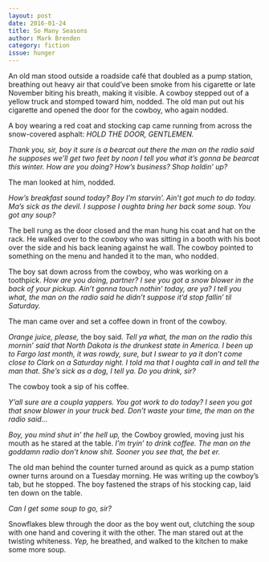 ```yaml
---
layout: post 
date: 2016-01-24
title: So Many Seasons
author: Mark Brenden
category: fiction
issue: hunger
---
```

An old man stood outside a roadside café that doubled as a pump station, breathing out heavy air that could’ve been smoke from his cigarette or late November biting his breath, making it visible. A cowboy stepped out of a yellow truck and stomped toward him, nodded. The old man put out his cigarette and opened the door for the cowboy, who again nodded.

A boy wearing a red coat and stocking cap came running from across the snow-covered asphalt: _HOLD THE DOOR, GENTLEMEN._

_Thank you, sir, boy it sure is a bearcat out there the man on the radio said he supposes we’ll get two feet by noon I tell you what it’s gonna be bearcat this winter. How are you doing? How’s business? Shop holdin’ up?_

The man looked at him, nodded.

_How’s breakfast sound today? Boy I’m starvin’. Ain’t got much to do today. Ma’s sick as the devil. I suppose I oughta bring her back some soup. You got any soup?_

The bell rung as the door closed and the man hung his coat and hat on the rack. He walked over to the cowboy who was sitting in a booth with his boot over the side and his back leaning against he wall. The cowboy pointed to something on the menu and handed it to the man, who nodded.

The boy sat down across from the cowboy, who was working on a toothpick. _How are you doing, partner? I see you got a snow blower in the back of your pickup. Ain’t gonna touch nothin’ today, are ya? I tell you what, the man on the radio said he didn’t suppose it’d stop fallin’ til Saturday._

The man came over and set a coffee down in front of the cowboy.

_Orange juice, please,_ the boy said. _Tell ya what, the man on the radio this mornin’ said that North Dakota is the drunkest state in America. I been up to Fargo last month, it was rowdy, sure, but I swear to ya it don’t come close to Clark on a Saturday night. I told ma that I oughta call in and tell the man that. She’s sick as a dog, I tell ya. Do you drink, sir?_

The cowboy took a sip of his coffee.

_Y’all sure are a coupla yappers. You got work to do today? I seen you got that snow blower in your truck bed. Don’t waste your time, the man on the radio said…_

_Boy, you mind shut in’ the hell up,_ the Cowboy growled, moving just his mouth as he stared at the table. _I’m tryin’ to drink coffee. The man on the goddamn radio don’t know shit. Sooner you see that, the bet er._

The old man behind the counter turned around as quick as a pump station owner turns around on a Tuesday morning. He was writing up the cowboy’s tab, but he stopped. The boy fastened the straps of his stocking cap, laid ten down on the table.

_Can I get some soup to go, sir?_

Snowflakes blew through the door as the boy went out, clutching the soup with one hand and covering it with the other. The man stared out at the twisting whiteness. _Yep,_ he breathed, and walked to the kitchen to make some more soup.
